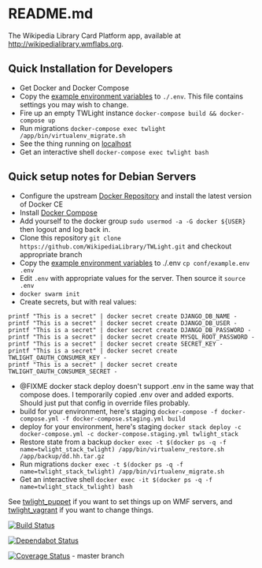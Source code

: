 # README.md

The Wikipedia Library Card Platform app, available at http://wikipedialibrary.wmflabs.org.

## Quick Installation for Developers

- Get Docker and Docker Compose
- Copy the [example environment variables](conf/example.env) to `./.env`. This file contains settings you may wish to change.
- Fire up an empty TWLight instance `docker-compose build && docker-compose up`
- Run migrations `docker-compose exec twlight /app/bin/virtualenv_migrate.sh`
- See the thing running on [localhost](http://localhost/)
- Get an interactive shell `docker-compose exec twlight bash`

## Quick setup notes for Debian Servers

- Configure the upstream [Docker Repository](https://docs.docker.com/install/linux/docker-ce/debian/#install-using-the-repository) and install the latest version of Docker CE
- Install [Docker Compose](https://docs.docker.com/compose/install)
- Add yourself to the docker group `sudo usermod -a -G docker ${USER}` then logout and log back in.
- Clone this repository `git clone https://github.com/WikipediaLibrary/TWLight.git` and checkout appropriate branch
- Copy the [example environment variables](conf/example.env) to ./.env `cp conf/example.env .env`
- Edit `.env` with appropriate values for the server. Then source it `source .env`
- `docker swarm init`
- Create secrets, but with real values:
```
printf "This is a secret" | docker secret create DJANGO_DB_NAME -
printf "This is a secret" | docker secret create DJANGO_DB_USER -
printf "This is a secret" | docker secret create DJANGO_DB_PASSWORD -
printf "This is a secret" | docker secret create MYSQL_ROOT_PASSWORD -
printf "This is a secret" | docker secret create SECRET_KEY -
printf "This is a secret" | docker secret create TWLIGHT_OAUTH_CONSUMER_KEY -
printf "This is a secret" | docker secret create TWLIGHT_OAUTH_CONSUMER_SECRET -
```
- @FIXME docker stack deploy doesn't support .env in the same way that compose does. I temporarily copied .env over and added exports. Should just put that config in override files probably.
- build for your environment, here's staging `docker-compose -f docker-compose.yml -f docker-compose.staging.yml build`
- deploy for your environment, here's staging `docker stack deploy -c docker-compose.yml -c docker-compose.staging.yml twlight_stack`
- Restore state from a backup `docker exec -t $(docker ps -q -f name=twlight_stack_twlight) /app/bin/virtualenv_restore.sh /app/backup/dd.hh.tar.gz`
- Run migrations `docker exec -t $(docker ps -q -f name=twlight_stack_twlight) /app/bin/virtualenv_migrate.sh`
- Get an interactive shell `docker exec -it $(docker ps -q -f name=twlight_stack_twlight) bash`


See [twlight_puppet](https://github.com/WikipediaLibrary/twlight_puppet) if you want to set things up on WMF servers, and [twlight_vagrant](https://github.com/WikipediaLibrary/twlight_vagrant) if you want to change things.

[![Build Status](https://travis-ci.org/WikipediaLibrary/TWLight.svg?branch=master)](https://travis-ci.org/WikipediaLibrary/TWLight)

[![Dependabot Status](https://api.dependabot.com/badges/status?host=github&repo=WikipediaLibrary/TWLight)](https://dependabot.com)

[![Coverage Status](https://coveralls.io/repos/github/WikipediaLibrary/TWLight/badge.svg?branch=master)](https://coveralls.io/github/WikipediaLibrary/TWLight?branch=master) - master branch
